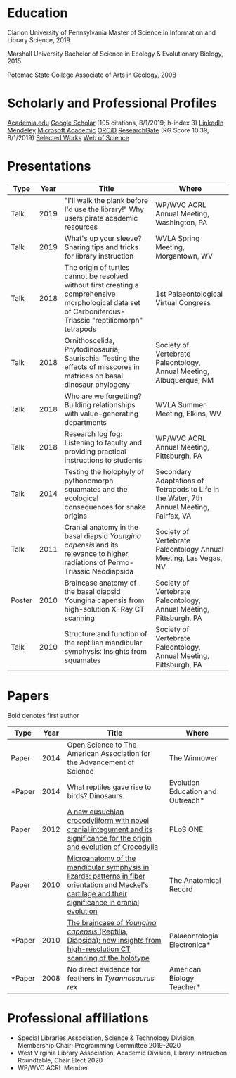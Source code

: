 # Education

Clarion University of Pennsylvania
Master of Science in Information and Library Science, 2019

Marshall University
Bachelor of Science in Ecology & Evolutionary Biology, 2015

Potomac State College
Associate of Arts in Geology, 2008

# Scholarly and Professional Profiles

[Academia.edu](https://independent.academia.edu/NickGardner4)
[Google Scholar](https://scholar.google.com/citations?user=TAOzM7wAAAAJ&hl=en) (105 citations, 8/1/2019; h-index 3)
[LinkedIn](https://www.linkedin.com/in/nick-gardner-641ab6124)
[Mendeley](https://www.mendeley.com/profiles/n-gardner/)
[Microsoft Academic](https://academic.microsoft.com/profile/jh589hej-882i-4080-8191-ef4343j24462/ngardner/)
[ORCiD](https://orcid.org/0000-0002-5278-7541)
[ResearchGate](https://www.researchgate.net/profile/Nicholas_Gardner2) (RG Score 10.39, 8/1/2019)
[Selected Works](https://works.bepress.com/nicholas_gardner/)
[Web of Science](https://apps.webofknowledge.com/OneClickSearch.do?product=UA&search_mode=OneClickSearch&excludeEventConfig=ExcludeIfFromFullRecPage&SID=7A4DGZVbwL7do6yqLoQ&field=AU&value=Gardner,%20Nicholas%20M.)

# Presentations

|Type |Year|Title|Where
|-----|----|----|----|
|Talk |2019|"I'll walk the plank before I'd use the library!" Why users pirate academic resources|WP/WVC ACRL Annual Meeting, Washington, PA|
|Talk |2019|What's up your sleeve? Sharing tips and tricks for library instruction|WVLA Spring Meeting, Morgantown, WV|
|Talk |2018|The origin of turtles cannot be resolved without first creating a comprehensive morphological data set of Carboniferous-Triassic "reptiliomorph" tetrapods|1st Palaeontological Virtual Congress|
|Talk |2018|Ornithoscelida, Phytodinosauria, Saurischia: Testing the effects of misscores in matrices on basal dinosaur phylogeny|Society of Vertebrate Paleontology, Annual Meeting, Albuquerque, NM|
|Talk |2018|Who are we forgetting? Building relationships with value-generating departments |WVLA Summer Meeting, Elkins, WV|
|Talk |2018|Research log fog: Listening to faculty and providing practical instructions to students|WP/WVC ACRL Annual Meeting, Pittsburgh, PA|
|Talk |2014|Testing the holophyly of pythonomorph squamates and the ecological consequences for snake origins|Secondary Adaptations of Tetrapods to Life in the Water, 7th Annual Meeting, Fairfax, VA|
|Talk |2011|Cranial anatomy in the basal diapsid *Youngina capensis* and its relevance to higher radiations of Permo-Triassic Neodiapsida|Society of Vertebrate Paleontology Annual Meeting, Las Vegas, NV|
|Poster |2010|Braincase anatomy of the basal diapsid Youngina capensis from high-solution X-Ray CT scanning|Society of Vertebrate Paleontology, Annual Meeting, Pittsburgh, PA|
|Talk |2010|Structure and function of the reptilian mandibular symphysis: Insights from squamates|Society of Vertebrate Paleontology, Annual Meeting, Pittsburgh, PA|


# Papers

Bold denotes first author

|Type |Year|Title|Where
|-----|----|----|----|
|Paper|2014|Open Science to The American Association for the Advancement of Science|The Winnower|
|*Paper|2014|What reptiles gave rise to birds? Dinosaurs.|Evolution Education and Outreach*|
|Paper|2012|[A new eusuchian crocodyliform with novel cranial integument and its significance for the origin and evolution of Crocodylia](http://journals.plos.org/plosone/article?id=10.1371/journal.pone.0030471)|PLoS ONE|
|Paper |2010|[Microanatomy of the mandibular symphysis in lizards: patterns in fiber orientation and Meckel's cartilage and their significance in cranial evolution](http://onlinelibrary.wiley.com/doi/10.1002/ar.21180/full)|The Anatomical Record|
|*Paper |2010|[The braincase of *Youngina capensis* (Reptilia, Diapsida): new insights from high-resolution CT scanning of the holotype](http://palaeoelectronica.org/2010_3/217/index.html)|Palaeontologia Electronica*|
|*Paper |2008|No direct evidence for feathers in *Tyrannosaurus rex*|American Biology Teacher*|


# Professional affiliations

* Special Libraries Association, Science & Technology Division, Membership Chair; Programming Committee 2019-2020
* West Virginia Library Association, Academic Division, Library Instruction Roundtable, Chair Elect 2020
* WP/WVC ACRL Member




